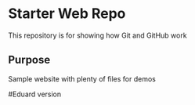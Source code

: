 # Starter Web Repo

This repository is for showing how Git and GitHub work

## Purpose

Sample website with plenty of files for demos

#Eduard version